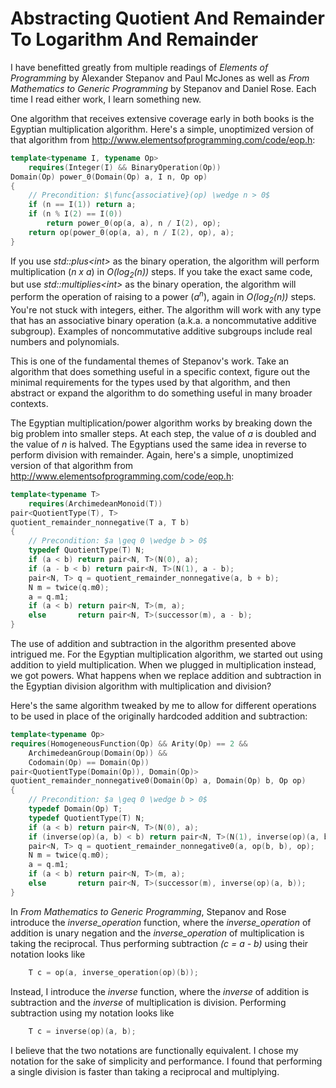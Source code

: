 # Abstracting Quotient And Remainder To Logarithm And Remainder

I have benefitted greatly from multiple readings of  *Elements of Programming* by Alexander Stepanov and Paul McJones as well as *From Mathematics to Generic Programming* by Stepanov and Daniel Rose. Each time I read either work, I learn something new.

One algorithm that receives extensive coverage early in both books is the Egyptian multiplication algorithm. Here's a simple, unoptimized version of that algorithm from http://www.elementsofprogramming.com/code/eop.h:

```c++
template<typename I, typename Op>
    requires(Integer(I) && BinaryOperation(Op))
Domain(Op) power_0(Domain(Op) a, I n, Op op)
{
    // Precondition: $\func{associative}(op) \wedge n > 0$
    if (n == I(1)) return a;
    if (n % I(2) == I(0))
        return power_0(op(a, a), n / I(2), op);
    return op(power_0(op(a, a), n / I(2), op), a);
}
```

If you use *std::plus\<int\>* as the binary operation, the algorithm will perform multiplication (*n x a*) in *O(log<sub>2</sub>(n))* steps. If you take the exact same code, but use *std::multiplies\<int\>* as the binary operation, the algorithm will perform the operation of raising to a power (*a<sup>n</sup>*), again in *O(log<sub>2</sub>(n))* steps. You're not stuck with integers, either. The algorithm will work with any type that has an associative binary operation (a.k.a. a noncommutative additive subgroup). Examples of noncommutative additive subgroups include real numbers and polynomials.

This is one of the fundamental themes of Stepanov's work. Take an algorithm that does something useful in a specific context, figure out the minimal requirements for the types used by that algorithm, and then abstract or expand the algorithm to do something useful in many broader contexts.

The Egyptian multiplication/power algorithm works by breaking down the big problem into smaller steps. At each step, the value of *a* is doubled and the value of *n* is halved. The Egyptians used the same idea in reverse to perform division with remainder. Again, here's a simple, unoptimized version of that algorithm from http://www.elementsofprogramming.com/code/eop.h:

```c++
template<typename T>
    requires(ArchimedeanMonoid(T))
pair<QuotientType(T), T>
quotient_remainder_nonnegative(T a, T b)
{
    // Precondition: $a \geq 0 \wedge b > 0$
    typedef QuotientType(T) N;
    if (a < b) return pair<N, T>(N(0), a);
    if (a - b < b) return pair<N, T>(N(1), a - b);
    pair<N, T> q = quotient_remainder_nonnegative(a, b + b);
    N m = twice(q.m0);
    a = q.m1;
    if (a < b) return pair<N, T>(m, a);
    else       return pair<N, T>(successor(m), a - b);
}
```

The use of addition and subtraction in the algorithm presented above intrigued me. For the Egyptian multiplication algorithm, we started out using addition to yield multiplication. When we plugged in multiplication instead, we got powers. What happens when we replace addition and subtraction in the Egyptian division algorithm with multiplication and division?

Here's the same algorithm tweaked by me to allow for different operations to be used in place of the originally hardcoded addition and subtraction:

```c++
template<typename Op>
requires(HomogeneousFunction(Op) && Arity(Op) == 2 &&
    ArchimedeanGroup(Domain(Op)) &&
    Codomain(Op) == Domain(Op))
pair<QuotientType(Domain(Op)), Domain(Op)>
quotient_remainder_nonnegative0(Domain(Op) a, Domain(Op) b, Op op)
{
    // Precondition: $a \geq 0 \wedge b > 0$
    typedef Domain(Op) T;
    typedef QuotientType(T) N;
    if (a < b) return pair<N, T>(N(0), a);
    if (inverse(op)(a, b) < b) return pair<N, T>(N(1), inverse(op)(a, b));
    pair<N, T> q = quotient_remainder_nonnegative0(a, op(b, b), op);
    N m = twice(q.m0);
    a = q.m1;
    if (a < b) return pair<N, T>(m, a);
    else       return pair<N, T>(successor(m), inverse(op)(a, b));
}
```
In *From Mathematics to Generic Programming*, Stepanov and Rose introduce the *inverse_operation* function, where the *inverse_operation* of addition is unary negation and the *inverse_operation* of multiplication is taking the reciprocal. Thus performing subtraction *(c = a - b)* using their notation looks like

```c++
    T c = op(a, inverse_operation(op)(b));
```

Instead, I introduce the *inverse* function, where the *inverse* of addition is subtraction and the *inverse* of multiplication is division. Performing subtraction using my notation looks like

```c++
    T c = inverse(op)(a, b);
```
I believe that the two notations are functionally equivalent. I chose my notation for the sake of simplicity and performance. I found that performing a single division is faster than taking a reciprocal and multiplying.

